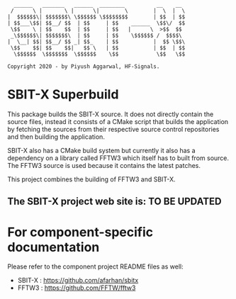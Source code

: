 ```
  ______   _______   ______  ________          __    __
 /      \ |       \ |      \|        \        |  \  |  \
|  $$$$$$\| $$$$$$$\ \$$$$$$ \$$$$$$$$        | $$  | $$
| $$___\$$| $$__/ $$  | $$     | $$    ______  \$$\/  $$
 \$$    \ | $$    $$  | $$     | $$   |      \  >$$  $$
 _\$$$$$$\| $$$$$$$\  | $$     | $$    \$$$$$$ /  $$$$\
|  \__| $$| $$__/ $$ _| $$_    | $$           |  $$ \$$\
 \$$    $$| $$    $$|   $$ \   | $$           | $$  | $$
  \$$$$$$  \$$$$$$$  \$$$$$$    \$$            \$$   \$$

Copyright 2020 - by Piyush Aggarwal, HF-Signals.
```

# SBIT-X Superbuild

This package builds the SBIT-X source.
It does not directly contain the source files, instead it consists of a CMake script that builds the application by fetching the sources from their respective source control repositories and then building the application.

SBIT-X also has a CMake build system but currently  it also  has a dependency on a library called FFTW3 which itself has to built from source. The FFTW3 source is used because it  contains  the  latest  patches.

This project combines the building of FFTW3 and SBIT-X.

## The SBIT-X project web site is: **TO BE UPDATED**

# For component-specific documentation

Please refer to the component project README files as well:

- SBIT-X : https://github.com/afarhan/sbitx
- FFTW3 : https://github.com/FFTW/fftw3
